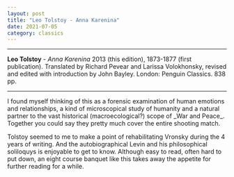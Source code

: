 ```yaml
---
layout: post
title: "Leo Tolstoy - Anna Karenina"
date: 2021-07-05
category: classics
---
```



***
<b>Leo Tolstoy</b> - _Anna Karenina_ 2013 (this edition), 1873-1877 (first publication). Translated by Richard Pevear and Larissa Volokhonsky, revised and edited with introduction by John Bayley. London: Penguin Classics. 838 pp.

***

<img align="right" src="https://images3.penguinrandomhouse.com/cover/9780141199610" alt=""> 
I found myself thinking of this as a forensic examination of human emotions and relationships, a kind of microscopical study of humanity and a natural partner to the vast historical (macroecological?) scope of _War and Peace_.  Together you could say they pretty much cover the entire shooting match.

Tolstoy seemed to me to make a point of rehabilitating Vronsky during the 4 years of writing.  And the autobiographical Levin and his philosophical soliloquys is enjoyable to get to know.  Although easy to read, often hard to put down, an eight course banquet like this takes away the appetite for further reading for a while.

